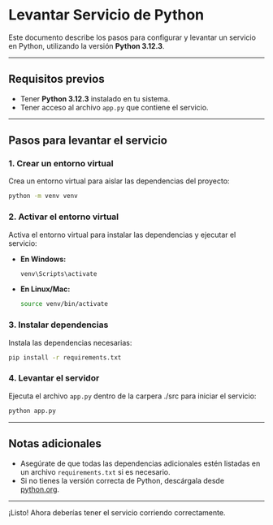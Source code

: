 
# Levantar Servicio de Python

Este documento describe los pasos para configurar y levantar un servicio en Python, utilizando la versión **Python 3.12.3**.

---

## **Requisitos previos**
- Tener **Python 3.12.3** instalado en tu sistema.
- Tener acceso al archivo `app.py` que contiene el servicio.

---

## **Pasos para levantar el servicio**

### 1. Crear un entorno virtual
Crea un entorno virtual para aislar las dependencias del proyecto:
```bash
python -m venv venv
```

### 2. Activar el entorno virtual
Activa el entorno virtual para instalar las dependencias y ejecutar el servicio:
- **En Windows:**
  ```bash
  venv\Scripts\activate
  ```
- **En Linux/Mac:**
  ```bash
  source venv/bin/activate
  ```

### 3. Instalar dependencias
Instala las dependencias necesarias:
```bash
pip install -r requirements.txt
```

### 4. Levantar el servidor
Ejecuta el archivo `app.py` dentro de la carpera ./src para iniciar el servicio:
```bash
python app.py
```

---

## **Notas adicionales**
- Asegúrate de que todas las dependencias adicionales estén listadas en un archivo `requirements.txt` si es necesario.
- Si no tienes la versión correcta de Python, descárgala desde [python.org](https://www.python.org/downloads/).

---

¡Listo! Ahora deberías tener el servicio corriendo correctamente.
